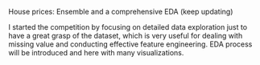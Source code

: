 House prices: Ensemble and a comprehensive EDA (keep updating)

I started the competition by focusing on detailed data exploration just to have a great grasp of the dataset, which is very useful for dealing with missing value and conducting effective feature engineering. EDA process will be introduced and here with many visualizations.






